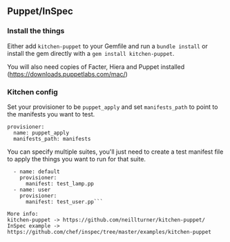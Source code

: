 ## Puppet/InSpec

### Install the things
Either add `kitchen-puppet` to your Gemfile and run a `bundle install` or install the gem directly with a `gem install kitchen-puppet`.

You will also need copies of Facter, Hiera and Puppet installed (https://downloads.puppetlabs.com/mac/)

### Kitchen config
Set your provisioner to be `puppet_apply` and set `manifests_path` to point to the manifests you want to test.
```
provisioner:
  name: puppet_apply
  manifests_path: manifests
```

You can specify multiple suites, you'll just need to create a test manifest file to apply the things you want to run for that suite.
```suites:
  - name: default
    provisioner:
      manifest: test_lamp.pp
  - name: user
    provisioner:
      manifest: test_user.pp```

More info:
kitchen-puppet -> https://github.com/neillturner/kitchen-puppet/
InSpec example -> https://github.com/chef/inspec/tree/master/examples/kitchen-puppet
